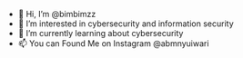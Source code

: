 - 👋 Hi, I’m @bimbimzz
- 👀 I’m interested in cybersecurity and information security
- 🌱 I’m currently learning about cybersecurity
- 📫 You can Found Me on Instagram @abmnyuiwari

<!---
bimbimzz/bimbimzz is a ✨ special ✨ repository because its `README.md` (this file) appears on your GitHub profile.
You can click the Preview link to take a look at your changes.
--->
